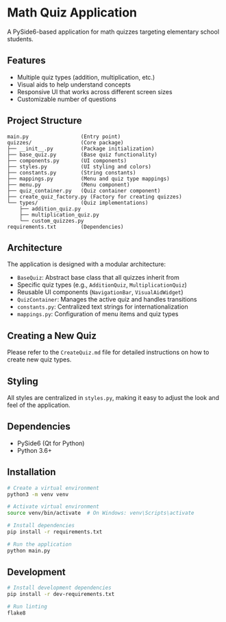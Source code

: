 # Math Quiz Application

A PySide6-based application for math quizzes targeting elementary school students.

## Features

- Multiple quiz types (addition, multiplication, etc.)
- Visual aids to help understand concepts
- Responsive UI that works across different screen sizes
- Customizable number of questions

## Project Structure

```
main.py                 (Entry point)
quizzes/                (Core package)
├── __init__.py         (Package initialization)
├── base_quiz.py        (Base quiz functionality)
├── components.py       (UI components)
├── styles.py           (UI styling and colors)
├── constants.py        (String constants)
├── mappings.py         (Menu and quiz type mappings)
├── menu.py             (Menu component)
├── quiz_container.py   (Quiz container component)
├── create_quiz_factory.py (Factory for creating quizzes)
└── types/              (Quiz implementations)
    ├── addition_quiz.py
    ├── multiplication_quiz.py
    └── custom_quizzes.py
requirements.txt        (Dependencies)
```

## Architecture

The application is designed with a modular architecture:

- `BaseQuiz`: Abstract base class that all quizzes inherit from
- Specific quiz types (e.g., `AdditionQuiz`, `MultiplicationQuiz`)
- Reusable UI components (`NavigationBar`, `VisualAidWidget`)
- `QuizContainer`: Manages the active quiz and handles transitions
- `constants.py`: Centralized text strings for internationalization
- `mappings.py`: Configuration of menu items and quiz types

## Creating a New Quiz

Please refer to the `CreateQuiz.md` file for detailed instructions on how to create new quiz types.

## Styling

All styles are centralized in `styles.py`, making it easy to adjust the look and feel of the application.

## Dependencies

- PySide6 (Qt for Python)
- Python 3.6+

## Installation

```bash
# Create a virtual environment
python3 -m venv venv

# Activate virtual environment
source venv/bin/activate  # On Windows: venv\Scripts\activate

# Install dependencies
pip install -r requirements.txt

# Run the application
python main.py
```

## Development

```bash
# Install development dependencies
pip install -r dev-requirements.txt

# Run linting
flake8
```

